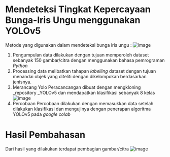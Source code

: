 # Mendeteksi Tingkat Kepercayaan Bunga-Iris Ungu menggunakan YOLOv5
Metode yang digunakan dalam mendeteksi bunga iris ungu :
![image](https://github.com/user-attachments/assets/5152613c-5788-44d3-89de-723744e9ab12)
1. Pengumpulan data dilakukan dengan tujuan memperoleh dataset sebanyak 150 gambar/citra dengan menggunakan bahasa pemrograman _Python_
2. Processing data melibatkan tahapan _labelling_ dataset dengan tujuan menandai objek yang diteliti dengan dikelompokan berdasarkan jenisnya.
3. Merancang Yolo
Peracancangan dibuat dengan mengkloning _repository _YOLOv5 dan mendapatkan klasifikasi sebanyak 8 kelas
![image](https://github.com/user-attachments/assets/cf141b35-a84d-4604-a235-f6c0cb6da14a)
4. Percobaan
Percobaan dilakukan dengan memasukkan data setelah dilakukan klasifikasi dan mengujinya dengan penerapan algoritma YOLOv5 pada _google colab_

# Hasil Pembahasan
Dari hasil yang dilakukan terdapat pembagian gambar/citra
![image](https://github.com/user-attachments/assets/0d4b1eac-fe65-4ff6-a89d-c12377c84ae2)
